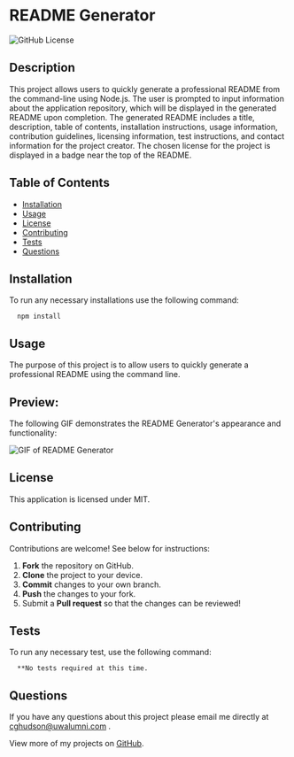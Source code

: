 # README Generator
  ![GitHub License](https://img.shields.io/badge/License-MIT-green)

  ## Description

  This project allows users to quickly generate a professional README from the command-line using Node.js. The user is prompted to input information about the application repository, which will be displayed in the generated README upon completion. The generated README includes a title, description, table of contents, installation instructions, usage information, contribution guidelines, licensing information, test instructions, and contact information for the project creator. The chosen license for the project is displayed in a badge near the top of the README. 

  ## Table of Contents
  * [Installation](#installation)
  * [Usage](#usage)
  * [License](#license)
  * [Contributing](#contributing)
  * [Tests](#tests)
  * [Questions](#questions)
  
  ## Installation

  To run any necessary installations use the following command:

```
  npm install
```

  ## Usage

  The purpose of this project is to allow users to quickly generate a professional README using the command line.

  ## Preview:

  The following GIF demonstrates the README Generator's appearance and functionality:

  ![GIF of README Generator](./images/exampleREADME.gif)

  ## License

   This application is licensed under MIT.
   
  ## Contributing

  Contributions are welcome! See below for instructions:

  1. **Fork** the repository on GitHub.
  2. **Clone** the project to your device.
  3. **Commit** changes to your own branch.
  4. **Push** the changes to your fork.
  5. Submit a **Pull request** so that the changes can be reviewed!

  ## Tests
  
  To run any necessary test, use the following command:

```
  **No tests required at this time.
```

  ## Questions

If you have any questions about this project please email me directly at [cghudson@uwalumni.com](mailto:cghudson@uwalumni.com) .

View more of my projects on [GitHub](https://github.com/cghudson).
